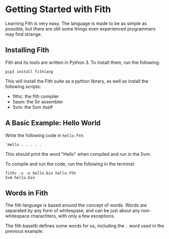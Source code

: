 # Getting Started with Fith

Learning Fith is very easy. The language is made to be as simple
as possible, but there are still some things even experienced
programmers may find strange.

## Installing Fith

Fith and its tools are written in Python 3. To install them,
run the following:

```
pip3 install fithlang
```

This will install the Fith suite as a python library, as well as
install the following scripts:

- fithc: the fith compiler
- 5asm: the 5ir assembler
- 5vm: the 5vm itself

## A Basic Example: Hello World

Write the following code in `hello.fth`:

```
`Hello . . . . .
```

This should print the word "Hello" when compiled and run in the 5vm.

To compile and run the code, run the following in the terminal:

```
fithc -s -o hello.bin hello.fth
5vm hello.bin
```

## Words in Fith

The fith language is based around the concept of words. Words are 
separated by any form of whitespase, and can be just about any 
non-whitespace charachters, with only a few exceptions.

The fith baselib defines some words for us, including the `.` word
used in the previous example. 
